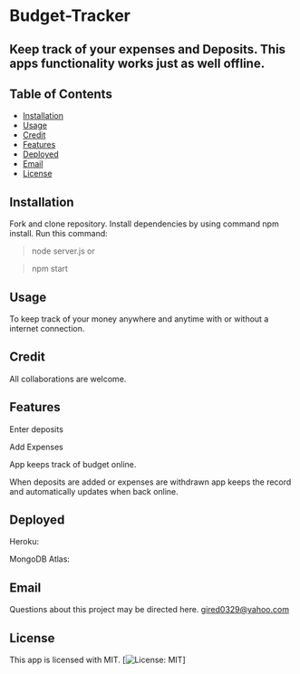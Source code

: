 # Budget-Tracker


## Keep track of your expenses and Deposits. This apps functionality works just as well offline.


  ## Table of Contents


  - [Installation](#installation)
  - [Usage](#usage)
  - [Credit](#credit)
  - [Features](#features)
  - [Deployed](#deployed)
  - [Email](#email)
  - [License](#license)
  

  ## Installation
  Fork and clone repository. Install dependencies by using command npm install. Run this command:

  >node server.js or 

  >npm start

  
  ## Usage
  To keep track of your money anywhere and anytime with or without a internet connection.


 ## Credit
 All collaborations are welcome.


 ## Features
 Enter deposits

 Add Expenses

 App keeps track of budget online.

 When deposits are added or expenses are withdrawn app keeps the record and automatically updates when back online.


  ## Deployed
  Heroku:
  
  MongoDB Atlas:
 

  ## Email
  Questions about this project may be directed here.
  gired0329@yahoo.com

 ## License 
  This app is licensed with MIT.
  [![License: MIT](https://img.shields.io/badge/License-MIT-yellow.svg)]